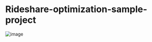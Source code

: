 # Rideshare-optimization-sample-project

![image](https://user-images.githubusercontent.com/96037819/146886335-ed701ace-407e-4f51-b1aa-0bf02d1fd7dd.png)
